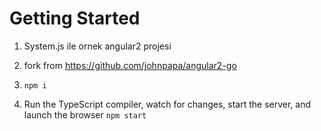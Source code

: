 # Getting Started

1. System.js ile ornek angular2 projesi
1. fork from https://github.com/johnpapa/angular2-go
1. `npm i`

1. Run the TypeScript compiler, watch for changes, start the server, and launch the browser `npm start`
